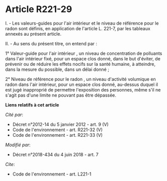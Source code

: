 # Article R221-29

I. - Les valeurs-guides pour l'air intérieur et le niveau de référence pour le radon sont définis, en application de
l'article L. 221-7, par les tableaux annexés au présent article.

II. - Au sens du présent titre, on entend par :

1° Valeur-guide pour l'air intérieur , un niveau de concentration de polluants dans l'air intérieur fixé, pour un espace clos
donné, dans le but d'éviter, de prévenir ou de réduire les effets nocifs sur la santé humaine, à atteindre, dans la mesure du
possible, dans un délai donné ;

2° Niveau de référence pour le radon , un niveau d'activité volumique en radon dans l'air intérieur, pour un espace clos
donné, au-dessus duquel il est jugé inapproprié de permettre l'exposition des personnes, même s'il ne s'agit pas d'une limite
ne pouvant pas être dépassée.

**Liens relatifs à cet article**

_Cité par_:

  - Décret n°2012-14 du 5 janvier 2012 - art. 9 (V)
  - Code de l'environnement - art. R221-32 (V)
  - Code de l'environnement - art. R221-33 (V)

_Modifié par_:

  - Décret n°2018-434 du 4 juin 2018 - art. 7

_Cite_:

  - Code de l'environnement - art. L221-1
